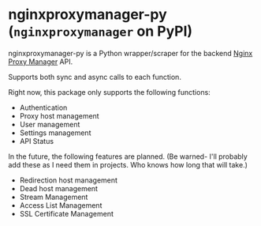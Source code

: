 # nginxproxymanager-py (`nginxproxymanager` on PyPI)

nginxproxymanager-py is a Python wrapper/scraper for the backend [Nginx Proxy Manager](https://nginxproxymanager.com/) API.

Supports both sync and async calls to each function.

Right now, this package only supports the following functions:
* Authentication
* Proxy host management
* User management
* Settings management
* API Status

In the future, the following features are planned. (Be warned- I'll probably add these as I need them in projects. Who knows how long that will take.)
* Redirection host management
* Dead host management
* Stream Management
* Access List Management
* SSL Certificate Management
